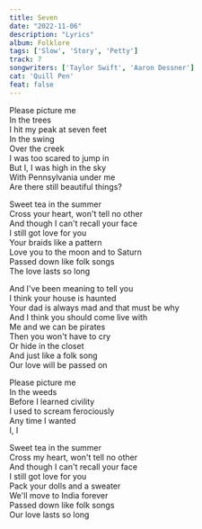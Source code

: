 ```yaml
---
title: Seven
date: "2022-11-06"
description: "Lyrics"
album: Folklore
tags: ['Slow', 'Story', 'Petty']
track: 7
songwriters: ['Taylor Swift', 'Aaron Dessner']
cat: 'Quill Pen'
feat: false
---
```

<p className="verse-one">
Please picture me <br />
In the trees <br />
I hit my peak at seven feet <br />
In the swing <br />
Over the creek <br />
I was too scared to jump in <br />
But I, I was high in the sky <br />
With Pennsylvania under me <br />
Are there still beautiful things? <br />
</p>
<p className="chorus">
Sweet tea in the summer <br />
Cross your heart, won't tell no other <br />
And though I can't recall your face <br />
I still got love for you <br />
Your braids like a pattern <br />
Love you to the moon and to Saturn <br />
Passed down like folk songs <br />
The love lasts so long <br />
</p>
<p className="bridge">
And I've been meaning to tell you <br />
I think your house is haunted <br />
Your dad is always mad and that must be why <br />
And I think you should come live with <br />
Me and we can be pirates <br />
Then you won't have to cry <br />
Or hide in the closet <br />
And just like a folk song <br />
Our love will be passed on <br />
</p>
<p className="verse-two">
Please picture me <br />
In the weeds <br />
Before I learned civility <br />
I used to scream ferociously <br />
Any time I wanted <br />
I, I <br />
</p>
<p className="chorus">
Sweet tea in the summer <br />
Cross my heart, won't tell no other <br />
And though I can't recall your face <br />
I still got love for you <br />
Pack your dolls and a sweater <br />
We'll move to India forever <br />
Passed down like folk songs <br />
Our love lasts so long <br />
</p>